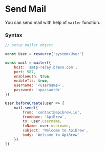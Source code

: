 # Send Mail

You can send mail with help of `mailer` function.

### Syntax

```javascript
// setup mailer object

const User = resource('system/User')

const mail = mailer({
    host: 'smtp-relay.brevo.com',
    port: 587,
    enableAuth: true,
    enableTls: true,
    username: '<username>',
    password: '<password>'
})

User.beforeCreate(user => {
    mail.send({
        from: 'contact@apibrew.io',
        fromName: 'ApiBrew',
        to: user.username,
        toName: user.username,
        subject: 'Welcome to ApiBrew',
        body: 'Welcome to ApiBrew'
    })
})

